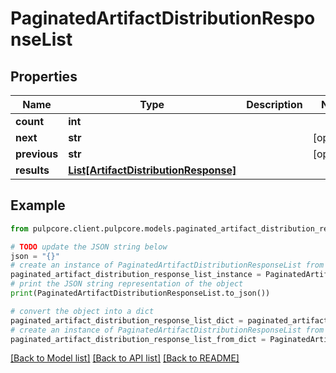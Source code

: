 # PaginatedArtifactDistributionResponseList


## Properties

Name | Type | Description | Notes
------------ | ------------- | ------------- | -------------
**count** | **int** |  | 
**next** | **str** |  | [optional] 
**previous** | **str** |  | [optional] 
**results** | [**List[ArtifactDistributionResponse]**](ArtifactDistributionResponse.md) |  | 

## Example

```python
from pulpcore.client.pulpcore.models.paginated_artifact_distribution_response_list import PaginatedArtifactDistributionResponseList

# TODO update the JSON string below
json = "{}"
# create an instance of PaginatedArtifactDistributionResponseList from a JSON string
paginated_artifact_distribution_response_list_instance = PaginatedArtifactDistributionResponseList.from_json(json)
# print the JSON string representation of the object
print(PaginatedArtifactDistributionResponseList.to_json())

# convert the object into a dict
paginated_artifact_distribution_response_list_dict = paginated_artifact_distribution_response_list_instance.to_dict()
# create an instance of PaginatedArtifactDistributionResponseList from a dict
paginated_artifact_distribution_response_list_from_dict = PaginatedArtifactDistributionResponseList.from_dict(paginated_artifact_distribution_response_list_dict)
```
[[Back to Model list]](../README.md#documentation-for-models) [[Back to API list]](../README.md#documentation-for-api-endpoints) [[Back to README]](../README.md)


